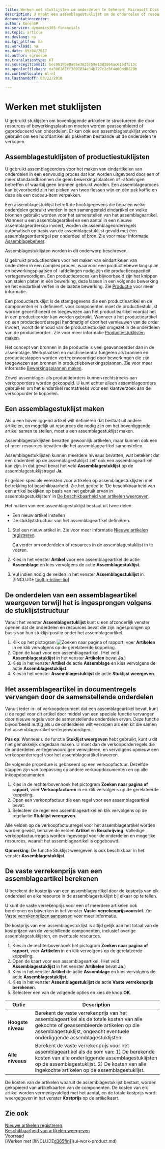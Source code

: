 ```yaml
---
title: Werken met stuklijsten om onderdelen te beheren| Microsoft Docs
description: U maakt een assemblagestuklijst om de onderdelen of resources op te geven die vereist zijn om het artikel samen te stellen dat de assemblagestuklijst vertegenwoordigt.
documentationcenter: 
author: SorenGP
ms.service: dynamics365-financials
ms.topic: article
ms.devlang: na
ms.tgt_pltfrm: na
ms.workload: na
ms.date: 09/04/2017
ms.author: sgroespe
ms.translationtype: HT
ms.sourcegitcommit: bec0619be0a65e3625759e13d2866ac615d7513c
ms.openlocfilehash: da306187ff3007834e34b727c2c8f4e00dd8829b
ms.contentlocale: nl-nl
ms.lasthandoff: 03/22/2018

---
```

# <a name="work-with-bills-of-material"></a>Werken met stuklijsten
U gebruikt stuklijsten om bovenliggende artikelen te structureren die door resources of bewerkingsplaatsen moeten worden geassembleerd of geproduceerd van onderdelen. Er kan ook een assemblagestuklijst worden gebruikt om een hoofdartikel als pakketten bestaande uit de onderdelen te verkopen.

## <a name="assembly-boms-or-production-boms"></a>Assemblagestuklijsten of productiestuklijsten
U gebruikt assemblageorders voor het maken van eindartikelen van onderdelen in een eenvoudig proces dat kan worden uitgevoerd door een of meer standaardbronnen die geen bewerkingsplaatsen of -afdelingen betreffen of waarbij geen bronnen gebruikt worden. Een assemblageproces kan bijvoorbeeld zijn het picken van twee flessen wijn en één pak koffie en deze als een cadeau-item verpakken.  

Een assemblagestuklijst betreft de hoofdgegevens die bepalen welke onderdelen gebruikt worden in een samengesteld eindartikel en welke bronnen gebruikt worden voor het samenstellen van het assemblageartikel. Wanneer u een assemblageartikel en een aantal in een nieuwe assemblageorderkop invoert, worden de assemblageorderregels automatisch op basis van de assemblagestuklijst gevuld met één assemblageorderregel per onderdeel of bron. Zie voor meer informatie [Assemblagebeheer](assembly-assemble-items.md).

Assemblagestuklijsten worden in dit onderwerp beschreven.

U gebruikt productieorders voor het maken van eindartikelen van onderdelen in een complex proces, waarvoor een productiebewerkingsplan en bewerkingsplaatsen of -afdelingen nodig zijn die productiecapaciteit vertegenwoordigen. Een productieproces kan bijvoorbeeld zijn het knippen van stalen platen in één bewerking, deze lassen in een volgende bewerking en het eindartikel verfen in de laatste bewerking. Zie [Productie](production-manage-manufacturing.md) voor meer informatie.  

Een productiestuklijst is de stamgegevens die een productieartikel en de componenten erin definieert. voor componenten moet de productiestuklijst worden gecertificeerd en toegewezen aan het productieartikel voordat het in een productieorder kan worden gebruikt. Wanneer u het productieartikel op een productieorderregel handmatig of door het vernieuwen van de order invoert, wordt de inhoud van de productiestuklijst omgezet in de onderdelen van de productieorder . Zie voor meer informatie [Productiestuklijsten maken](production-how-to-create-production-boms.md).  

Het concept van bronnen in de productie is veel geavanceerder dan in de assemblage. Werkplaatsen en machinecentra fungeren als bronnen en productiestappen worden vertegenwoordigd door bewerkingen die zijn toegewezen aan bronnen in productiebewerkingsplannen. Zie voor meer informatie [Bewerkingsplannen maken](production-how-to-create-routings.md).

Zowel assemblage- als productieorders kunnen rechtstreeks aan verkooporders worden gekoppeld. U kunt echter alleen assemblageorders gebruiken om het eindartikel rechtstreeks voor een klantverzoek aan de verkooporder te koppelen.

## <a name="to-create-an-assembly-bom"></a>Een assemblagestuklijst maken
Als u een bovenliggend artikel wilt definiëren dat bestaat uit andere artikelen, en mogelijk uit resources die nodig zijn om het bovenliggende artikel samen te stellen, moet u een assemblagestuklijst maken.  

Assemblagestuklijsten bevatten gewoonlijk artikelen, maar kunnen ook een of meer resources bevatten die het assemblageartikel samenstellen.

Assemblagestuklijsten kunnen meerdere niveaus bevatten, wat betekent dat een onderdeel op de assemblagestuklijst zelf ook een assemblageartikel kan zijn. In dat geval bevat het veld **Assemblagestuklijst** op de assemblagestuklijstregel **Ja**.

Er gelden speciale vereisten voor artikelen op assemblagestuklijsten met betrekking tot beschikbaarheid. Zie het gedeelte 'De beschikbaarheid van een artikel bekijken op basis van het gebruik ervan in assemblagestuklijsten' in [De beschikbaarheid van artikelen weergeven](inventory-how-availability-overview.md).

Het maken van een assemblagestuklijst bestaat uit twee delen:
- Een nieuw artikel instellen
- De stuklijststructuur van het assemblageartikel definiëren.

1. Stel een nieuw artikel in. Zie voor meer informatie [Nieuwe artikelen registreren](inventory-how-register-new-items.md).

    Ga verder om onderdelen of resources in de assemblagestuklijst in te voeren.  
2. Kies in het venster **Artikel** voor een assemblageartikel de actie **Assemblage** en kies vervolgens de actie **Assemblagestuklijst**.
3. Vul indien nodig de velden in het venster **Assemblagestuklijst** in. [!INCLUDE [tooltip-inline-tip](includes/tooltip-inline-tip_md.md)]

## <a name="to-view-the-components-of-an-assembly-item-indented-according-to-the-bom-structure"></a>De onderdelen van een assemblageartikel weergeven terwijl het is ingesprongen volgens de stuklijststructuur
Vanuit het venster **Assemblagestuklijst** kunt u een afzonderlijk venster openen dat de onderdelen en resources bevat die zijn ingesprongen op basis van hun stuklijstpositie onder het assemblageartikel.

1. Klik op het pictogram ![Zoeken naar pagina of rapport](media/ui-search/search_small.png "pictogram Zoeken naar pagina of rapport"), voer **Artikelen** in en klik vervolgens op de gerelateerde koppeling.
2. Open de kaart voor een assemblageartikel. (Het veld **Assemblagestuklijst** in het venster **Artikelen** bevat **Ja**.)
3. Kies in het venster **Artikel** de actie **Assemblage** en kies vervolgens de actie **Assemblagestuklijst**.
4. Kies in het venster **Assemblagestuklijst** de actie **Stuklijst weergeven**.

## <a name="to-replace-the-assembly-item-with-its-components-on-document-lines"></a>Het assemblageartikel in documentregels vervangen door de samenstellende onderdelen
Vanuit ieder in- of verkoopdocument dat een assemblageartikel bevat, kunt u de regel voor dit artikel door middel van een speciale functie vervangen door nieuwe regels voor de samenstellende onderdelen ervan. Deze functie bijvoorbeeld nuttig als u de onderdelen wilt verkopen als een kit die samen het assemblageartikel vertegenwoordigen.

**Pas op**: Wanneer u de functie **Stuklijst weergeven** hebt gebruikt, kunt u dit niet gemakkelijk ongedaan maken. U moet dan de verkooporderregels die de onderdelen vertegenwoordigen verwijderen, en vervolgens opnieuw een verkooporderregel voor het assemblageartikel invoeren.

De volgende procedure is gebaseerd op een verkoopfactuur. Dezelfde stappen zijn van toepassing op andere verkoopdocumenten en op alle inkoopdocumenten.

1. Kies in de rechterbovenhoek het pictogram **Zoeken naar pagina of rapport**, voer **Verkoopfacturen** in en klik vervolgens op de gerelateerde koppeling.
2. Open een verkoopfactuur die een regel voor een assemblageartikel bevat.
3. Selecteer de regel een assemblageartikel en klik vervolgens op de regelactie **Stuklijst weergeven**.

Alle velden op de verkoopfactuurregel voor het assemblageartikel worden worden gewist, behalve de velden **Artikel** en **Beschrijving**. Volledige verkoopfactuurregels worden ingevoegd voor de onderdelen en mogelijke resources, waaruit het assemblageartikel is opgebouwd.

**Opmerking**: De functie Stuklijst weergeven is ook beschikbaar in het venster **Assemblagestuklijst**.

## <a name="to-calculate-the-standard-cost-of-an-assembly-item"></a>De vaste verrekenprijs van een assemblageartikel berekenen
U berekent de kostprijs van een assemblageartikel door de kostprijs van elk onderdeel en elke resource in de assemblagestuklijst bij elkaar op te tellen.

U kunt de vaste verrekenprijs voor een of meerdere artikelen ook berekenen en bijwerken in het venster **Vaste-verrekenprijsvoorstel**. Zie [Vaste verrekenprijzen aanpassen](finance-how-to-update-standard-costs.md) voor meer informatie.  

De kostprijs van een assemblagestuklijst is altijd gelijk aan het totaal van de kostprijzen van de verschillende componenten, inclusief overige assemblagestuklijsten, en eventuele resources.

1. Kies in de rechterbovenhoek het pictogram **Zoeken naar pagina of rapport**, voer **Artikelen** in en klik vervolgens op de gerelateerde koppeling.
2. Open de kaart voor een assemblageartikel. (Het veld **Assemblagestuklijst** in het venster **Artikelen** bevat **Ja**.)
3. Kies in het venster **Artikel** de actie **Assemblage** en kies vervolgens de actie **Assemblagestuklijst**.
4. Kies in het venster **Assemblagestuklijst** de actie **Vaste verrekenprijs berekenen**.
5. Selecteer een van de volgende opties en kies de knop **OK**.

|Optie |Description |
|-------|------------|
|**Hoogste niveau**|Berekent de vaste verrekenprijs van het assemblageartikel als de totale kosten van alle gekochte of geassembleerde artikelen op die assemblagestuklijst, ongeacht eventuele onderliggende assemblagestuklijsten.|
|**Alle niveaus**|Berekent de vaste verrekenprijs voor het assemblageartikel als de som van: 1) De berekende kosten van alle onderliggende assemblagestuklijsten op de assemblagestuklijst. 2) De kosten van alle ingekochte artikelen op de assemblagestuklijst.|



De kosten van de artikelen waaruit de assemblagestuklijst bestaat, worden gekopieerd van artikelkaarten van de componenten. De kosten van elk artikel worden vermenigvuldigd met het aantal, en de totale kostprijs wordt weergegeven in het venster **Kostprijs** op de artikelkaart.

## <a name="see-also"></a>Zie ook
[Nieuwe artikelen registreren](inventory-how-register-new-items.md)  
[Beschikbaarheid van artikelen weergeven](inventory-how-availability-overview.md)     
[Voorraad](inventory-manage-inventory.md)  
[Werken met [!INCLUDE[d365fin](includes/d365fin_md.md)]](ui-work-product.md)

